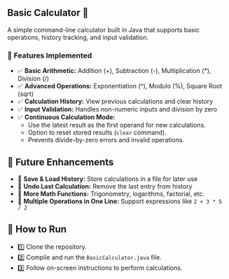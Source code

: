 ## Basic Calculator 🧮
A simple command-line calculator built in Java that supports basic operations, 
history tracking, and input validation.

### 📌 Features Implemented
- ✅ **Basic Arithmetic:** Addition (+), Subtraction (-), Multiplication (*), Division (/)
- ✅ **Advanced Operations:** Exponentiation (^), Modulo (%), Square Root (sqrt)
- ✅ **Calculation History:** View previous calculations and clear history
- ✅ **Input Validation:** Handles non-numeric inputs and division by zero
- ✅ **Continuous Calculation Mode:**
  - Use the latest result as the first operand for new calculations.
  - Option to reset stored results (`clear` command).
  - Prevents divide-by-zero errors and invalid operations.

## 🔹 Future Enhancements

- 🚀 **Save & Load History:** Store calculations in a file for later use
- 🚀 **Undo Last Calculation:** Remove the last entry from history
- 🚀 **More Math Functions:** Trigonometry, logarithms, factorial, etc.
- 🚀 **Multiple Operations in One Line:** Support expressions like `2 + 3 * 5 / 2`

## 🚀 How to Run

- 1️⃣ Clone the repository.
- 2️⃣ Compile and run the `BasicCalculator.java` file.
- 3️⃣ Follow on-screen instructions to perform calculations.